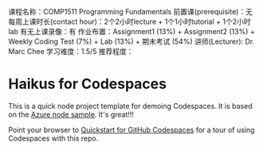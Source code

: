 课程名称：COMP1511 Programming Fundamentals
前置课(prerequisite)：无
每周上课时长(contact hour)：2个2小时lecture + 1个1小时tutorial + 1个2小时lab
有无上课录像：有
作业布置：Assignment1 (13%) + Assignment2 (13%) + Weekly Coding Test (7%) + Lab (13%) + 期末考试 (54%)
讲师(Lecturer): Dr. Marc Chee
学习难度：1.5/5
推荐程度：
# Haikus for Codespaces

This is a quick node project template for demoing Codespaces. It is based on the [Azure node sample](https://github.com/Azure-Samples/nodejs-docs-hello-world). It's great!!!

Point your browser to [Quickstart for GitHub Codespaces](https://docs.github.com/en/codespaces/getting-started/quickstart) for a tour of using Codespaces with this repo.
